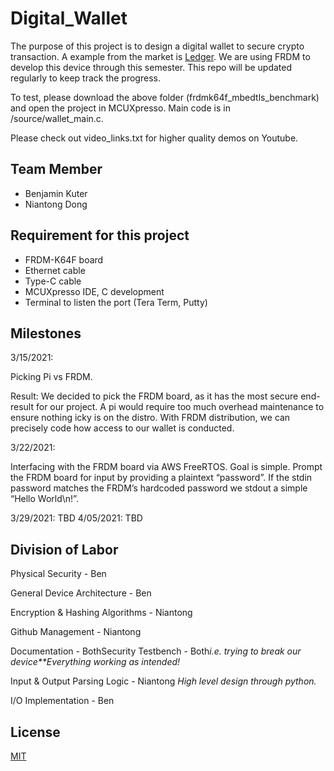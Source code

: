 # Digital_Wallet

The purpose of this project is to design a digital wallet to secure crypto transaction. A example from the market is [Ledger](https://www.ledger.com/). We are using FRDM to develop this device through this semester. This repo will be updated regularly to keep track the progress. 

To test, please download the above folder (frdmk64f_mbedtls_benchmark) and open the project in MCUXpresso. Main code is in /source/wallet_main.c.

Please check out video_links.txt for higher quality demos on Youtube.

## Team Member

- Benjamin Kuter
- Niantong Dong

## Requirement for this project

- FRDM-K64F board
- Ethernet cable
- Type-C cable
- MCUXpresso IDE, C development
- Terminal to listen the port (Tera Term, Putty)

## Milestones

3/15/2021: 

Picking Pi vs FRDM. 

Result: We decided to pick the FRDM board, as it has the most secure end-result for our project. A pi would require too much overhead maintenance to ensure nothing icky is on the distro. With FRDM distribution, we can precisely code how access to our wallet is conducted. 

3/22/2021: 

Interfacing with the FRDM board via AWS FreeRTOS. Goal is simple. Prompt the FRDM board for input by providing a plaintext “password”. If the stdin password matches the FRDM’s hardcoded password we stdout a simple “Hello World\n!”.	

3/29/2021: TBD
4/05/2021: TBD

## Division of Labor

Physical Security - Ben

General Device Architecture - Ben

Encryption & Hashing Algorithms - Niantong

Github Management - Niantong

Documentation - BothSecurity Testbench - Both*i.e. trying to break our device**Everything working as intended!*

Input & Output Parsing Logic - Niantong *High level design through python.*

I/O Implementation - Ben



## License

[MIT](https://choosealicense.com/licenses/mit/)

​	
